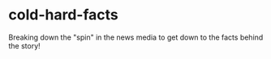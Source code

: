# cold-hard-facts
Breaking down the "spin" in the news media to get down to the facts behind the story!
